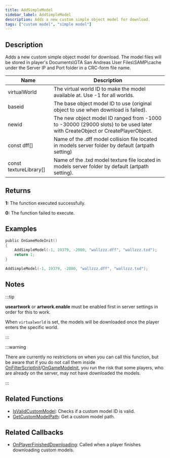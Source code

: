 ```yaml
---
title: AddSimpleModel
sidebar_label: AddSimpleModel
description: Adds a new custom simple object model for download.
tags: ["custom model", "simple model"]
---
```


<VersionWarn version='SA-MP 0.3.DL R1' />

## Description

Adds a new custom simple object model for download. The model files will be stored in player's Documents\GTA San Andreas User Files\SAMP\cache under the Server IP and Port folder in a CRC-form file name.

| Name                   | Description                                                                                                                 |
| ---------------------- | --------------------------------------------------------------------------------------------------------------------------- |
| virtualWorld           | The virtual world ID to make the model available at. Use -1 for all worlds.                                                 |
| baseid                 | The base object model ID to use (original object to use when download is failed).                                           |
| newid                  | The new object model ID ranged from -1000 to -30000 (29000 slots) to be used later with CreateObject or CreatePlayerObject. |
| const dff[]            | Name of the .dff model collision file located in models server folder by default (artpath setting)                          |
| const textureLibrary[] | Name of the .txd model texture file located in models server folder by default (artpath setting).                           |

## Returns

**1:** The function executed successfully.

**0:** The function failed to execute.

## Examples

```c
public OnGameModeInit()
{
    AddSimpleModel(-1, 19379, -2000, "wallzzz.dff", "wallzzz.txd");
    return 1;
}
```

```c
AddSimpleModel(-1, 19379, -2000, "wallzzz.dff", "wallzzz.txd");
```

## Notes

:::tip

**useartwork** or **artwork.enable** must be enabled first in server settings in order for this to work.

When `virtualworld` is set, the models will be downloaded once the player enters the specific world.

:::

:::warning

There are currently no restrictions on when you can call this function, but be aware that if you do not call them inside [OnFilterScriptInit](../callbacks/OnFilterScriptInit)/[OnGameModeInit](../callbacks/OnGameModeInit), you run the risk that some players, who are already on the server, may not have downloaded the models.

:::

## Related Functions

- [IsValidCustomModel](IsValidCustomModel): Checks if a custom model ID is valid.
- [GetCustomModelPath](GetCustomModelPath): Get a custom model path.

## Related Callbacks

- [OnPlayerFinishedDownloading](../callbacks/OnPlayerFinishedDownloading): Called when a player finishes downloading custom models.
